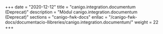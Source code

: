 +++
date        = "2020-12-12"
title       = "canigo.integration.documentum (Deprecat)"
description = "Mòdul canigo.integration.documentum (Deprecat)"
sections    = "canigo-fwk-docs"
enllac		= "/canigo-fwk-docs/documentacio-llibreries/canigo.integration.documentum/"
weight		= 22
+++
